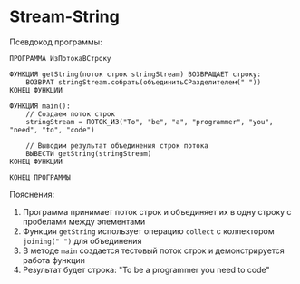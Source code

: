 # Stream-String
Псевдокод программы:

```
ПРОГРАММА ИзПотокаВСтроку

ФУНКЦИЯ getString(поток строк stringStream) ВОЗВРАЩАЕТ строку:
    ВОЗВРАТ stringStream.собрать(объединитьСРазделителем(" "))
КОНЕЦ ФУНКЦИИ

ФУНКЦИЯ main():
    // Создаем поток строк
    stringStream = ПОТОК_ИЗ("To", "be", "a", "programmer", "you", "need", "to", "code")
    
    // Выводим результат объединения строк потока
    ВЫВЕСТИ getString(stringStream)
КОНЕЦ ФУНКЦИИ

КОНЕЦ ПРОГРАММЫ
```

Пояснения:
1. Программа принимает поток строк и объединяет их в одну строку с пробелами между элементами
2. Функция `getString` использует операцию `collect` с коллектором `joining(" ")` для объединения
3. В методе `main` создается тестовый поток строк и демонстрируется работа функции
4. Результат будет строка: "To be a programmer you need to code"
